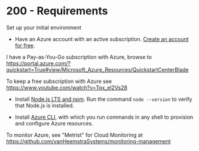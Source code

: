 # 200 - Requirements

Set up your initial environment

- Have an Azure account with an active subscription. [Create an account for free](https://azure.microsoft.com/free/?utm_source=campaign&utm_campaign=vscode-tutorial-app-service-extension&mktingSource=vscode-tutorial-app-service-extension).

I have a Pay-as-You-Go subscription with Azure, browse to https://portal.azure.com/?quickstart=True#view/Microsoft_Azure_Resources/QuickstartCenterBlade

To keep a free subscription with Azure see https://www.youtube.com/watch?v=Tqx_el2Vs28

- Install [Node.js LTS and npm](https://nodejs.org/). Run the command ```node --version``` to verify that Node.js is installed.

- Install [Azure CLI](https://learn.microsoft.com/en-us/cli/azure/install-azure-cli), with which you run commands in any shell to provision and configure Azure resources.

To monitor Azure, see "Metrist" for Cloud Monitoring at https://github.com/vanHeemstraSystems/monitoring-management
